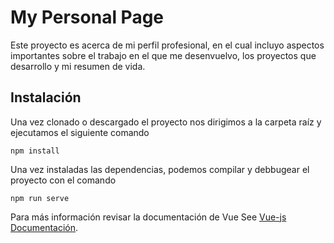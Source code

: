 # My Personal Page 
Este proyecto es acerca de mi perfil profesional, en el cual incluyo aspectos importantes sobre el trabajo en el que me desenvuelvo, los proyectos que desarrollo y mi resumen de vida.


## Instalación
Una vez clonado o descargado el proyecto nos dirigimos a la carpeta raíz y ejecutamos el siguiente comando
```
npm install
```

Una vez instaladas las dependencias, podemos compilar y debbugear el proyecto con el comando
```
npm run serve
```

Para más información revisar la documentación de Vue
See [Vue-js Documentación](https://cli.vuejs.org).
